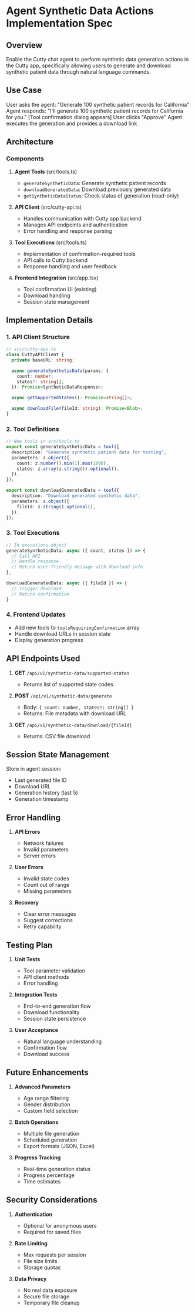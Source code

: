 # Agent Synthetic Data Actions Implementation Spec

## Overview

Enable the Cutty chat agent to perform synthetic data generation actions in the Cutty app, specifically allowing users to generate and download synthetic patient data through natural language commands.

## Use Case

User asks the agent: "Generate 100 synthetic patient records for California"
Agent responds: "I'll generate 100 synthetic patient records for California for you."
[Tool confirmation dialog appears]
User clicks "Approve"
Agent executes the generation and provides a download link

## Architecture

### Components

1. **Agent Tools** (src/tools.ts)
   - `generateSyntheticData`: Generate synthetic patient records
   - `downloadGeneratedData`: Download previously generated data
   - `getSyntheticDataStatus`: Check status of generation (read-only)

2. **API Client** (src/cutty-api.ts)
   - Handles communication with Cutty app backend
   - Manages API endpoints and authentication
   - Error handling and response parsing

3. **Tool Executions** (src/tools.ts)
   - Implementation of confirmation-required tools
   - API calls to Cutty backend
   - Response handling and user feedback

4. **Frontend Integration** (src/app.tsx)
   - Tool confirmation UI (existing)
   - Download handling
   - Session state management

## Implementation Details

### 1. API Client Structure

```typescript
// src/cutty-api.ts
class CuttyAPIClient {
  private baseURL: string;

  async generateSyntheticData(params: {
    count: number;
    states?: string[];
  }): Promise<SyntheticDataResponse>;

  async getSupportedStates(): Promise<string[]>;

  async downloadFile(fileId: string): Promise<Blob>;
}
```

### 2. Tool Definitions

```typescript
// New tools in src/tools.ts
export const generateSyntheticData = tool({
  description: "Generate synthetic patient data for testing",
  parameters: z.object({
    count: z.number().min(1).max(1000),
    states: z.array(z.string()).optional(),
  }),
});

export const downloadGeneratedData = tool({
  description: "Download generated synthetic data",
  parameters: z.object({
    fileId: z.string().optional(),
  }),
});
```

### 3. Tool Executions

```typescript
// In executions object
generateSyntheticData: async ({ count, states }) => {
  // Call API
  // Handle response
  // Return user-friendly message with download info
},

downloadGeneratedData: async ({ fileId }) => {
  // Trigger download
  // Return confirmation
}
```

### 4. Frontend Updates

- Add new tools to `toolsRequiringConfirmation` array
- Handle download URLs in session state
- Display generation progress

## API Endpoints Used

1. **GET** `/api/v1/synthetic-data/supported-states`
   - Returns list of supported state codes

2. **POST** `/api/v1/synthetic-data/generate`
   - Body: `{ count: number, states?: string[] }`
   - Returns: File metadata with download URL

3. **GET** `/api/v1/synthetic-data/download/{fileId}`
   - Returns: CSV file download

## Session State Management

Store in agent session:

- Last generated file ID
- Download URL
- Generation history (last 5)
- Generation timestamp

## Error Handling

1. **API Errors**
   - Network failures
   - Invalid parameters
   - Server errors

2. **User Errors**
   - Invalid state codes
   - Count out of range
   - Missing parameters

3. **Recovery**
   - Clear error messages
   - Suggest corrections
   - Retry capability

## Testing Plan

1. **Unit Tests**
   - Tool parameter validation
   - API client methods
   - Error handling

2. **Integration Tests**
   - End-to-end generation flow
   - Download functionality
   - Session state persistence

3. **User Acceptance**
   - Natural language understanding
   - Confirmation flow
   - Download success

## Future Enhancements

1. **Advanced Parameters**
   - Age range filtering
   - Gender distribution
   - Custom field selection

2. **Batch Operations**
   - Multiple file generation
   - Scheduled generation
   - Export formats (JSON, Excel)

3. **Progress Tracking**
   - Real-time generation status
   - Progress percentage
   - Time estimates

## Security Considerations

1. **Authentication**
   - Optional for anonymous users
   - Required for saved files

2. **Rate Limiting**
   - Max requests per session
   - File size limits
   - Storage quotas

3. **Data Privacy**
   - No real data exposure
   - Secure file storage
   - Temporary file cleanup
